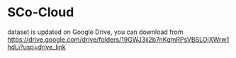 # SCo-Cloud

dataset is updated on Google Drive, you can download from https://drive.google.com/drive/folders/19GWJ3ij2b7nKgmRPsVBSLOjXWrw1hdLi?usp=drive_link
